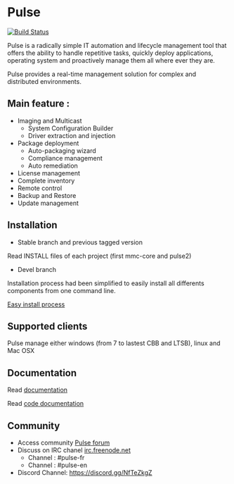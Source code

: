 # Pulse

[![Build Status](https://travis-ci.org/pulse-project/pulse2.svg?branch=master)](https://travis-ci.org/pulse-project/pulse2/branches)

Pulse is a radically simple IT automation and lifecycle management tool that offers the ability to handle repetitive tasks, quickly deploy applications, operating system and proactively manage them all where ever they are. 

Pulse provides a real-time management solution for complex and distributed environments.

## Main feature :

* Imaging and Multicast
  * System Configuration Builder
  * Driver extraction and injection
* Package deployment
  * Auto-packaging wizard
  * Compliance management
  * Auto remediation
* License management
* Complete inventory
* Remote control
* Backup and Restore
* Update management

## Installation

* Stable branch and previous tagged version

Read INSTALL files of each project (first mmc-core and pulse2) 

* Devel branch

Installation process had been simplified to easily install all differents components from one command line.

[Easy install process](https://github.com/pulse-project/tools/tree/master/install)


## Supported clients

Pulse manage either windows (from 7 to lastest CBB and LTSB), linux and Mac OSX 

## Documentation

Read [documentation](http://pulse-user-manual.readthedocs.org/) 

Read [code documentation](http://doc.siveo.net/)

## Community

* Access community [Pulse forum](https://forum.pulse2.fr/)
* Discuss on IRC chanel [irc.freenode.net](irc.freenode.net)
  * Channel : #pulse-fr
  * Channel : #pulse-en
* Discord Channel: https://discord.gg/NfTeZkgZ
